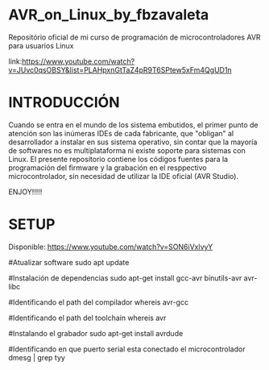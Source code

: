 # AVR_on_Linux_by_fbzavaleta

Repositório oficial de mi curso de programación de microcontroladores AVR para usuarios Linux

link:https://www.youtube.com/watch?v=JUvc0qsOBSY&list=PLAHpxnGtTaZ4pR9T6SPtew5xFm4QgUD1n


#                                       
#        INTRODUCCIÓN          


Cuando se entra en el mundo de los sistema embutidos, el primer punto de atención son las inúmeras
IDEs de cada fabricante, que "obligan" al desarrollador a instalar en sus sistema operativo, sin
contar que la mayoría de softwares no es multiplataforma ni existe soporte para sistemas con Linux.
El presente repositorio contiene los códigos fuentes para la programación del firmware y la grabación
en el resppectivo microcontrolador, sin necesidad de utilizar la IDE oficial (AVR Studio).

ENJOY!!!!!


#                               #        
#             SETUP             #


Disponible: https://www.youtube.com/watch?v=SON6iVxlvyY

#Atualizar software
sudo apt update

#Instalación de dependencias
sudo apt-get install gcc-avr binutils-avr avr-libc

#Identificando el path del compilador
whereis avr-gcc

#Identificando el path del toolchain
whereis avr

#Instalando el grabador
sudo apt-get install avrdude

#Identificando en que puerto serial esta conectado el microcontrolador
dmesg | grep tyy
